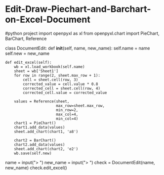 # Edit-Draw-Piechart-and-Barchart-on-Excel-Document
#python project
import openpyxl as xl
from openpyxl.chart import PieChart, BarChart, Reference


class DocumentEdit:
    def __init__(self, name, new_name):
        self.name = name
        self.new = new_name

    def edit_excel(self):
        wb = xl.load_workbook(self.name)
        sheet = wb['Sheet1']
        for row in range(2, sheet.max_row + 1):
            cell = sheet.cell(row, 3)
            corrected_value = cell.value * 0.8
            corrected_cell = sheet.cell(row, 4)
            corrected_cell.value = corrected_value

        values = Reference(sheet,
                           max_row=sheet.max_row,
                           min_row=2,
                           max_col=4,
                           min_col=4)
        chart1 = PieChart()
        chart1.add_data(values)
        sheet.add_chart(chart1, 'a8')

        chart2 = BarChart()
        chart2.add_data(values)
        sheet.add_chart(chart2, 'e2')
        wb.save(self.new)


name = input("> ")
new_name = input("> ")
check = DocumentEdit(name, new_name)
check.edit_excel()
